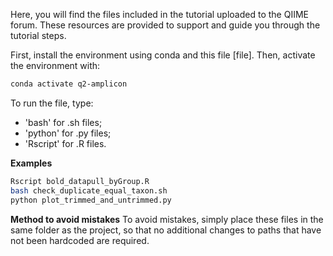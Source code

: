 Here, you will find the files included in the tutorial uploaded to the QIIME forum. These resources are provided to support and guide you through the tutorial steps.

First, install the environment using conda and this file [file].
Then, activate the environment with:

```bash
conda activate q2-amplicon
```

To run the file, type:
* 'bash' for .sh files;
* 'python' for .py files;
* 'Rscript' for .R files.

**Examples**
```bash
Rscript bold_datapull_byGroup.R
bash check_duplicate_equal_taxon.sh
python plot_trimmed_and_untrimmed.py
```

**Method to avoid mistakes**
To avoid mistakes, simply place these files in the same folder as the project, so that no additional changes to paths that have not been hardcoded are required.
